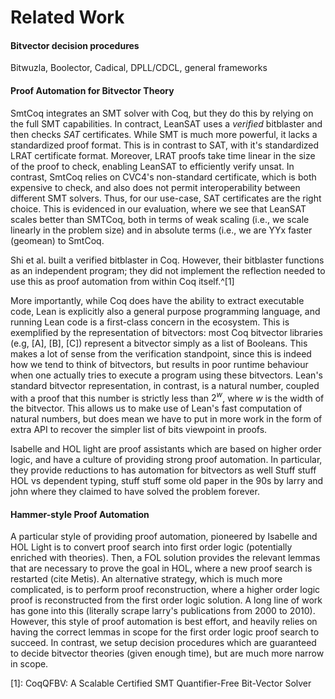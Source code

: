 
# Related Work

#### Bitvector decision procedures 

Bitwuzla, Boolector, Cadical, DPLL/CDCL, general frameworks

#### Proof Automation for Bitvector Theory

SmtCoq integrates an SMT solver with Coq, but they do this by relying on the full SMT capabilities. In contract, LeanSAT uses a *verified* bitblaster and then checks *SAT* certificates. While SMT is much more powerful, it lacks a standardized proof format.
This is in contrast to SAT, with it's standardized LRAT certificate format. Moreover, LRAT proofs take time linear in the size of the proof to check, enabling LeanSAT to efficiently verify unsat. In contrast, SmtCoq relies on CVC4's non-standard certificate, which is both expensive to check, and also does not permit interoperability between different SMT solvers. Thus, for our use-case, SAT certificates are the right choice. This is evidenced in our evaluation, where we see that LeanSAT scales better than SMTCoq, both in terms of weak scaling (i.e., we scale linearly in the problem size) and in absolute terms (i.e., we are YYx faster (geomean) to SmtCoq.

Shi et al. built a verified bitblaster in Coq. However, their bitblaster functions as an independent program; they did not implement the reflection needed to use this as proof automation from within Coq itself.^[1]  

More importantly, while Coq does have the ability to extract executable code, Lean is explicitly also a general purpose programming language, and running Lean code is a first-class concern in the ecosystem.
This is exemplified by the representation of bitvectors: most Coq bitvector libraries (e.g, [A], [B], [C]) represent a bitvector simply as a list of Booleans. This makes a lot of sense from the verification standpoint, since this is indeed how we tend to think of bitvectors, but results in poor runtime behaviour when one actually tries to execute a program using these bitvectors. Lean's standard bitvector representation, in contrast, is a natural number, coupled with a proof that this number is strictly less than $2^w$, where $w$ is the width of the bitvector. This allows us to make use of Lean's fast computation of natural numbers, but does mean we have to put in more work in the form of extra API to recover the simpler list of bits viewpoint in proofs.


Isabelle and HOL light are proof assistants which are based on higher order logic, and have a culture of providing strong proof automation. In particular, they provide reductions to has automation for bitvectors as well Stuff stuff HOL vs dependent typing, stuff stuff some old paper in the 90s by larry and john where they claimed to have solved the problem forever.

#### Hammer-style Proof Automation

A particular style of providing proof automation, pioneered by Isabelle and HOL Light is to convert proof search into first order logic (potentially enriched with theories). Then, a FOL solution provides the relevant lemmas that are necessary to prove the goal in HOL, where a new proof search is restarted (cite Metis). An alternative strategy, which is much more complicated, is to perform proof reconstruction, where a higher order logic proof is reconstructed from the first order logic solution. A long line of work has gone into this (literally scrape larry's publications from 2000 to 2010). However, this style of proof automation is best effort, and heavily relies on having the correct lemmas in scope for the first order logic proof search to succeed. In contrast, we setup decision procedures which are guaranteed to decide bitvector theories (given enough time), but are much more narrow in scope. 

[1]: CoqQFBV: A Scalable Certified SMT Quantifier-Free Bit-Vector Solver

[2]: SmtCoq



